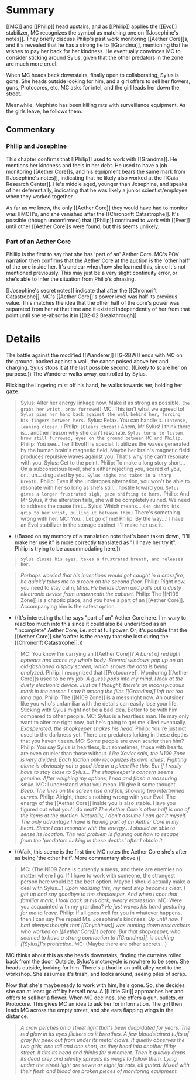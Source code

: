 # Summary
[[MC]] and [[Philip]] head upstairs, and as [[Philip]] applies the [[Evol]] stabilizer, MC recognizes the symbol as matching one on [[Josephine's notes]]. They briefly discuss Philip's past work monitoring [[Aether Core]]s, and it's revealed that he has a strong tie to [[Grandma]], mentioning that he wishes to pay her back for her kindness. He eventually convinces MC to consider sticking around Sylus, given that the other predators in the zone are much more cruel.

When MC heads back downstairs, finally open to collaborating, Sylus is gone. She heads outside looking for him, and a girl offers to sell her flowers, guns, Protocores, etc. MC asks for intel, and the girl leads her down the street.

Meanwhile, Mephisto has been killing rats with surveillance equipment. As the girls leave, he follows them.

## Commentary

### Philip and Josephine
This chapter confirms that [[Philip]] used to work with [[Grandma]]. He mentions her kindness and feels in her debt. He used to have a job monitoring [[Aether Core]]s, and his equipment bears the same mark from [[Josephine's notes]], indicating that he likely also worked at the [[Gaia Research Center]]. He's middle aged, younger than Josephine, and speaks of her deferentially, indicating that he was likely a junior scientist/employee when they worked together.

As far as we know, the only [[Aether Core]] they would have had to monitor was [[MC]]'s, and she vanished after the [[Chronorift Catastrophe]]. It's possible (though unconfirmed) that [[Philip]] continued to work with [[Ever]] until other [[Aether Core]]s were found, but this seems unlikely.
### Part of an Aether Core
Philiip is the first to say that she has 'part of an' Aether Core. MC's POV narration then confirms that the Aether Core at the auction is the 'other half' of the one inside her. It's unclear when/how she learned this, since it's not mentioned previously. This may just be a very slight continuity error, or she's able to infer the situation from Philip's phrasing. 

[[Josephine's secret notes]] indicate that after the [[Chronorift Catastrophe]], MC's [[Aether Core]]'s power level was half its previous value. This matches the idea that the other half of the core's power was separated from her at that time and it existed independently of her from that point until she re-absorbs it in [[02-02 Breakthrough]].

# Details
The battle against the modified [[Wanderer]] [[G-2BW]] ends with MC on the ground, backed against a wall, the canon poised above her and charging. Sylus stops it at the last possible second. ((Likely to scare her on purpose.)) The Wanderer walks away, controlled by Sylus.

Flicking the lingering mist off his hand, he walks towards her, holding her gaze.
> Sylus: Alter her energy linkage now. Make it as strong as possible. `(he grabs her wrist, brow furrowed)`
> MC: This isn't what we agreed to!
> `Sylus pins her hand back against the wall behind her, forcing his fingers between hers.`
> Sylus: Relax. You can handle it. `(Intense, leaning closer.)`
> Philip: `(Clears throat)` Ahem, Mr Sylus! I think there is... another reason why she can't resonate.
> `Sylus turns to listen, brow still furrowed, eyes on the ground between MC and Philip.`
> Philip: You see... her [[Evol]] is special. It utilizes the waves generated by the human brain's magnetic field. Maybe her brain's magnetic field produces repulsive waves against you. That's why she can't resonate with you.
> Sylus: Get to the point.
> Philip: To make a long story short... On a subconscious level, she's either rejecting you, scared of you, or... uh... disgusted by you.
> `Sylus sighs and takes in a sharp breath.`
> Philip: Even if she undergoes alternation, you won't be able to resonate with her so long as she's still... hostile toward you.
> `Sylus gives a longer frustrated sigh, gaze shifting to hers.`
> Philip: And Mr Sylus, if the alteration fails, she will be completely ruined. We need to address the cause first...
> Sylus: Which means... `(He shifts his grip to her wrist, pulling it between them)` There's something wrong with her.
> MC: You... Let go of me!
> Philip: By the way...! I have an Evol stabilizer in the storage cabinet. I'll make her use it.
* ((Based on my memory of a translation note that's been taken down, "I'll make her use it" is more correctly translated as "I'll have her try it". Philip is trying to be accommodating here.))
> `Sylus closes his eyes, takes a frustrated breath, and releases her.`

> *Perhaps worried that his inventions would get caught in a crossfire, he quickly takes me to a room on the second floor.*
> Philip: Right now, you need to stay calm, Miss.
> *He bends down and pulls out a dusty electronic device from underneath the cabinet.*
> Philip: The [[N109 Zone]] is a chaotic place, and you have a part of an [[Aether Core]]. Accompanying him is the safest option.
* ((It's interesting that he says "part of an" Aether Core here. I'm wary to read too much into this since it could also be understood as an "incomplete" Aether Core, i.e. not at full power. Or, it's possible that the [[Aether Core]] she's after is the energy that she lost during the [[Chronorift Catastrophe]].))

> MC: You know I'm carrying an [[Aether Core]]?
> *A burst of red light appears and scans my whole body. Several windows pop up on an old-fashioned display screen, which shows the data is being analyzed.*
> Philip: I recognized that [[Protocurve]]. Monitoring [[Aether Core]]s used to be my job.
> *A guess pops into my mind. I look at the dusty electronic device. Just as I thought, there's an inconspicuous mark in the corner. I saw it among the files [[Grandma]] left not too long ago.*
> Philip: The [[N109 Zone]] is a mess right now. An outsider like you who's unfamiliar with the details can easily lose your life. Sticking with Sylus might not be a bad idea. Better to be with him compared to other people.
> MC: Sylus is a heartless man. He may only want to alter me right now, but he's going to get me killed eventually.
> *Exasperated, the shopkeeper shakes his head.*
> Philip: You're just not used to the darkness yet. There are predators lurking in these depths that you haven't seen.
> MC: Some people are even scarier than him?
> Philip: You say Sylus is heartless, but sometimes, those with hearts are even crueler than those without.
> *Like Xavier said, the N109 Zone is very divided. Each faction only recognizes its own 'allies'. Fighting alone is obviously not a good idea in a place like this. But if I really have to stay close to Sylus... The shopkeeper's concern seems genuine. After weighing my options, I nod and flash a reassuring smile.*
> MC: I understand what you mean. I'll give it some thought.
> *Beep. The lines on the screen rise and fall, showing two intertwined curves.*
> Philip: Alright, there's nothing wrong with your Evol. The energy of the [[Aether Core]] inside you is also stable. Have you figured out what you'll do next?
> *The Aether Core's other half is one of the items at the auction. Naturally, I don't assume I can get it myself. The only advantage I have is having part of an Aether Core in my heart. Since I can resonate with the energy... I should be able to sense its location. The real problem is figuring out how to escape from the 'predators lurking in these depths' after I obtain it.*
* ((Afaik, this scene is the first time MC notes the Aether Core she's after as being 'the other half'. More commentary above.))

> MC: (The N109 Zone is currently a mess, and there are enemies no matter where I go. If I have to work with someone, the strongest person here would be the best option. Maybe I should actually make a deal with Sylus...)
> *Upon realizing this, my next step becomes clear. I get up and say goodbye to the shopkeeper. And when I spot that familiar mark, I look back at his dark, weary expression.*
> MC: Were you acquainted with my grandma?
> *He just waves his hand gesturing for me to leave.*
> Philip: If all goes well for you in whatever happens, then I can say I've repaid Ms. Josephine's kindness.
> *Up until now, I had always thought that [[Onychinus]] was hunting down researchers who worked on [[Aether Core]]s before. But that shopkeeper, who seemed to have a strong connection to [[Grandma]], is seeking [[Sylus]]'s protection.*
> MC: (Maybe there are other secrets...)

MC thinks about this as she heads downstairs, finding the curtains rolled back from the door. Outside, Sylus's motorcycle is nowhere to be seen. She heads outside, looking for him. There's a thud in an unlit alley next to the workshop. She assumes it's trash, and looks around, seeing piles of scrap.

Now that she's maybe ready to work with him, he's gone. So, she decides she can at least go off by herself now. A [[Little Girl]] approaches her and offers to sell her a flower. When MC declines, she offers a gun, bullets, or Protocore. This gives MC an idea to ask her for information. The girl then leads MC across the empty street, and she ears flapping wings in the distance. 

> *A crow perches on a street light that's been dilapidated for years. The red glow in its eyes flickers as it breathes. A few bloodstained tufts of gray fur peek out from under its metal claws. It quietly observes the two girls, one tall and one short, as they head into another filthy street. It tilts its head and thinks for a moment. Then it quickly drops its dead prey and silently spreads its wings to follow them.
> Lying under the street light are seven or eight fat rats, all gutted. Mixed with their flesh and blood are broken pieces of monitoring equipment.*